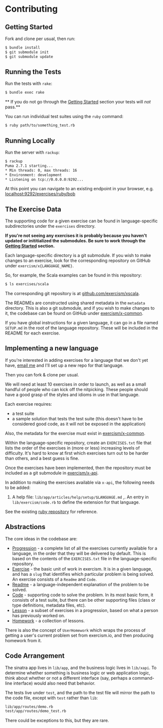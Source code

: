 # Contributing

## Getting Started

Fork and clone per usual, then run:

```bash
$ bundle install
$ git submodule init
$ git submodule update
```

## Running the Tests

Run the tests with `rake`:

```bash
$ bundle exec rake
```

** If you do not go through the [Getting Started](#getting-started) section your tests will _not_ pass.**

You can run individual test suites using the `ruby` command:

```bash
$ ruby path/to/something_test.rb
```

## Running Locally

Run the server with `rackup`:

```bash
$ rackup
Puma 2.7.1 starting...
* Min threads: 0, max threads: 16
* Environment: development
* Listening on tcp://0.0.0.0:9292...
```

At this point you can navigate to an existing endpoint in your browser, e.g.
[localhost:9292/exercises/ruby/bob](http://localhost:9292/exercises/ruby/bob)

## The Exercise Data

The supporting code for a given exercise can be found in language-specific
subdirectories under the `exercises` directory.

**If you're not seeing any exercises it is probably because you haven't
updated or inititialized the submodules. Be sure to work through the
[Getting Started](#getting-started) section.**

Each language-specific directory is a git submodule. If you wish to make
changes to an exercise, look for the corresponding repository on GitHub under
`exercism/x{LANGUAGE_NAME}`.

So, for example, the Scala examples can be found in this repository:

```bash
$ ls exercises/scala
```

The corresponding git repository is at
[github.com/exercism/xscala](https://github.com/exercism/xscala).

The READMEs are constructed using shared metadata in the `metadata` directory.
This is also a git submodule, and if you wish to make changes to it, the codebase
can be found on GitHub under [exercism/x-common](https://github.com/exercism/x-common).

If you have global instructions for a given language, it can go in a file
named `SETUP.md` in the root of the language repository. These will be
included in the README for each exercise.

## Implementing a new language

If you're interested in adding exercises for a language that we don't yet have,
[email me](mailto:kytrinyx@exercism.io) and I'll set up a new repo for that language.

Then you can fork & clone per usual.

We will need at least 10 exercises in order to launch, as well as a small handful of
people who can kick off the nitpicking. These people should have a good grasp of the
styles and idioms in use in that language.

Each exercise requires:

- a test suite
- a sample solution that tests the test suite (this doesn't have to be
  considered good code, as it will not be exposed in the application)

Also, the metadata for the exercise must exist in
[exercism/x-common](https://github.com/exercism/x-common).

Within the language-specific repository, create an `EXERCISES.txt` file that
lists the order of the exercises in (more or less) increasing levels of
difficulty. It's hard to know at first which exercises turn out to be harder
than others, and a best guess is fine.

Once the exercises have been implemented, then the repository must be included
as a git submodule in [exercism/x-api](https://github.com/exercism/x-api).

In addition to making the exercises available via `x-api`, the following needs
to be added:

1. A help file: `lib/app/articles/help/setup/$LANGUAGE.md`
,. An entry in `lib/exercism/code.rb` to define the extension for that language.

See the existing [ruby repository](https://github.com/exercism/xruby) for reference.

## Abstractions

The core ideas in the codebase are:

* [Progression](lib/xapi/progression.rb) - a complete list of all the exercises currently available for
  a language, in the order that they will be delivered by default. This is
  based on the contents of the `EXERCISES.txt` file in the language-specific
  repository.
* [Exercise](lib/xapi/exercise.rb) - the basic unit of work in exercism. It is in a given language,
  and has a `slug` that identifies which particular problem is being solved.
  An exercise consists of a `Readme` and `Code`.
* [Readme](lib/xapi/readme.rb) - a language-independent explanation of the problem to be solved.
* [Code](lib/xapi/code.rb) - supporting code to solve the problem. In its most basic form, it
  consists of a test suite, but there can be other supporting files (class
  or type definitions, metadata files, etc).
* [Lesson](lib/xapi/lesson.rb) - a subset of exercises in a progression, based on what a person
  has previously worked on.
* [Homework](lib/xapi/homework.rb) - a collection of lessons.

There is also the concept of `UserHomework` which wraps the process of getting
a user's current problem set from exercism.io, and then producing homework
from it.

## Code Arrangement

The sinatra app lives in `lib/app`, and the business logic lives in
`lib/xapi`. To determine whether something is business logic or web
application logic, think about whether or not a different interface (say,
perhaps a command-line interface) would also need that behavior.

The tests live under `test`, and the path to the test file will mirror the
path to the code file, except with `test` rather than `lib`:

```bash
lib/app/routes/demo.rb
test/app/routes/demo_test.rb
```

There could be exceptions to this, but they are rare.
